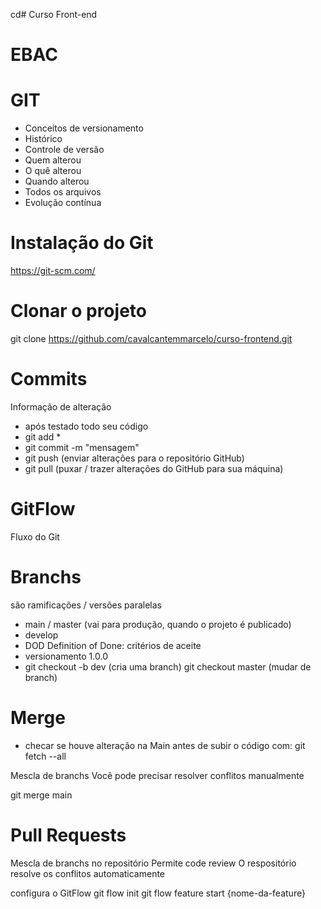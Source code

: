 cd# Curso Front-end
# EBAC

# GIT
- Conceitos de versionamento
- Histórico
- Controle de versão
- Quem alterou
- O quê alterou
- Quando alterou
- Todos os arquivos
- Evolução contínua

# Instalação do Git
https://git-scm.com/

# Clonar o projeto
git clone https://github.com/cavalcantemmarcelo/curso-frontend.git

# Commits
Informação de alteração

- após testado todo seu código
- git add * 
- git commit -m "mensagem" 
- git push (enviar alterações para o repositório GitHub) 
- git pull (puxar / trazer alterações do GitHub para sua máquina)

# GitFlow
Fluxo do Git

# Branchs
são ramificações / versões paralelas

- main / master (vai para produção, quando o projeto é publicado)
- develop
- DOD Definition of Done: critérios de aceite
- versionamento 1.0.0
- git checkout -b dev (cria uma branch) git checkout master (mudar de branch)

# Merge
- checar se houve alteração na Main antes de subir o código com: git fetch --all

Mescla de branchs Você pode precisar resolver conflitos manualmente

git merge main

# Pull Requests
Mescla de branchs no repositório Permite code review O respositório resolve os conflitos automaticamente

configura o GitFlow
git flow init git flow feature start {nome-da-feature}
